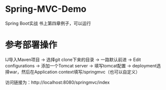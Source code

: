 # Spring-MVC-Demo
Spring Boot实战 书上第四章例子，可以运行

# 参考部署操作
IJ导入Maven项目 -> 选择git clone下来的目录 -> 一路默认前进 -> Edit configurations -> 添加一个Tomcat server -> 填写tomcat配置 -> 
deployment选择war，然后在Application context填写/springmvc（也可以自定义）

访问链接为：http://localhost:8080/springmvc/index
